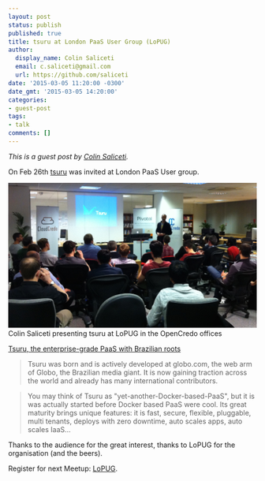 ```yaml
---
layout: post
status: publish
published: true
title: tsuru at London PaaS User Group (LoPUG)
author:
  display_name: Colin Saliceti
  email: c.saliceti@gmail.com
  url: https://github.com/saliceti
date: '2015-03-05 11:20:00 -0300'
date_gmt: '2015-03-05 14:20:00'
categories:
- guest-post
tags:
- talk
comments: []
---
```


*This is a guest post by [Colin Saliceti](https://github.com/saliceti).*

On Feb 26th [tsuru](http://tsuru.io) was invited at London PaaS User group.

![tsuru at LoPUG](/images/lopug.jpg)
Colin Saliceti presenting tsuru at LoPUG in the OpenCredo offices

[Tsuru, the enterprise-grade PaaS with Brazilian roots](http://www.slideshare.net/saliceti/tsuru-london-paas-user-group)

>Tsuru was born and is actively developed at globo.com, the web arm of Globo, the Brazilian media giant. It is now gaining traction across the world and already has many international contributors.

>You may think of Tsuru as "yet-another-Docker-based-PaaS", but it is was actually started before Docker based PaaS were cool. Its great maturity brings unique features: it is fast, secure, flexible, pluggable, multi tenants, deploys with zero downtime, auto scales apps, auto scales IaaS…

Thanks to the audience for the great interest, thanks to LoPUG for the organisation (and the beers).

Register for next Meetup: [LoPUG](http://www.meetup.com/London-PaaS-User-Group-LOPUG/).
